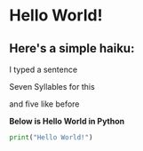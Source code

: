 # Hello World!
Here's a simple haiku:
---
I typed a sentence

Seven Syllables for this

and five like before


**Below is Hello World in Python**
```python
print("Hello World!")
```